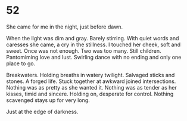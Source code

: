 # 52

She came for me in the night, just before dawn. 

When the light was dim and gray. Barely stirring. With quiet words and caresses she came, a cry in the stillness. I touched her cheek, soft and sweet. Once was not enough. Two was too many. Still children. Pantomiming love and lust. Swirling dance with no ending and only one place to go. 

Breakwaters. Holding breaths in watery twilight. Salvaged sticks and stones. A forged life. Stuck together at awkward joined intersections. Nothing was as pretty as she wanted it. Nothing was as tender as her kisses, timid and sincere. Holding on, desperate for control. Nothing scavenged stays up for very long.

Just at the edge of darkness.